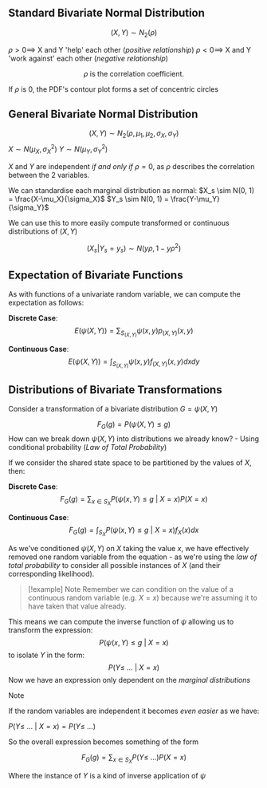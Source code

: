 ## Standard Bivariate Normal Distribution

$$(X, Y) \sim N_2(\rho)$$

$\rho > 0 \implies$ X and Y 'help' each other (*positive relationship*)
$\rho < 0 \implies$ X and Y 'work against' each other (*negative relationship*)

$$\rho \text{ is the correlation coefficient.}$$

If $\rho$ is 0, the PDF's contour plot forms a set of concentric circles


## General Bivariate Normal Distribution

$$(X, Y) \sim N_2(\rho, \mu_1, \mu_2, \sigma_X, \sigma_Y)$$
$X \sim N(\mu_X, {\sigma_X}^2)$
$Y \sim N(\mu_Y, {\sigma_Y}^2)$

$X$ and $Y$ are independent *if and only if* $\rho = 0$, as $\rho$ describes the correlation between the 2 variables.

We can standardise each marginal distribution as normal:
$X_s \sim N(0, 1) = \frac{X-\mu_X}{\sigma_X}$
$Y_s \sim N(0, 1) = \frac{Y-\mu_Y}{\sigma_Y}$

We can use this to more easily compute transformed or continuous distributions of $(X,Y)$

$$(X_s|Y_s=y_s) \sim N(y \rho, 1-y \rho^2)$$

## Expectation of Bivariate Functions

As with functions of a univariate random variable, we can compute the expectation as follows:

**Discrete Case**:
$$E(\psi(X,Y)) = \sum_{S_{(X,Y)}}{\psi(x,y)p_{(X,Y)}{(x,y)}}$$


**Continuous Case**:
$$E(\psi(X,Y)) = \int_{S_{(X,Y)}}{\psi(x,y)f_{(X,Y)}{(x,y)}}dxdy$$

## Distributions of Bivariate Transformations



Consider a transformation of a bivariate distribution $G = \psi(X, Y)$

$$F_G(g) = P(\psi(X,Y) \leq g)$$
How can we break down $\psi(X,Y)$ into distributions we already know? - Using conditional probability (*Law of Total Probability*)

If we consider the shared state space to be partitioned by the values of $X$, then:

**Discrete Case**:
$$F_G(g) = \sum_{x \in S_X}{P(\psi(x,Y) \leq g \ | \ X = x)}P(X = x)$$

**Continuous Case**:
$$F_G(g) = \int_{S_X}{P(\psi(x,Y) \leq g \ | \ X = x)}f_X(x)dx$$

As we've conditioned $\psi(X,Y)$ on $X$ taking the value $x$, we have effectively removed one random variable from the equation - as we're using the *law of total probability* to consider all possible instances of $X$ (and their corresponding likelihood).

>[!example] Note
>Remember we can condition on the value of a continuous random variable (e.g. $X = x$) because we're assuming it to have taken that value already.

This means we can compute the inverse function of $\psi$ allowing us to transform the expression:
$$P(\psi(x,Y) \leq g \ | \ X = x)$$
to isolate $Y$ in the form:
$$P(Y \leq \ ... \ | \ X = x)$$
Now we have an expression only dependent on the *marginal distributions*

>[!note]
>If the random variables are independent it becomes *even easier* as we have:
>
>$P(Y \leq \ ... \ | \ X = x) = P(Y \leq \ ...)$
>
>So the overall expression becomes something of the form
>
>$$F_G(g) = \sum_{x \in S_X}{P(Y \leq \ ...)P(X = x)}$$
>
>Where the instance of $Y$ is a kind of inverse application of $\psi$




